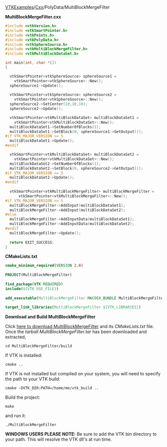 [VTKExamples](Home)/[Cxx](Cxx)/PolyData/MultiBlockMergeFilter

**MultiBlockMergeFilter.cxx**
```c++
#include <vtkVersion.h>
#include <vtkSmartPointer.h>
#include <vtkPoints.h>
#include <vtkPolyData.h>
#include <vtkSphereSource.h>
#include <vtkMultiBlockMergeFilter.h>
#include <vtkMultiBlockDataSet.h>

int main(int, char *[])
{

  vtkSmartPointer<vtkSphereSource> sphereSource1 =
    vtkSmartPointer<vtkSphereSource>::New();
  sphereSource1->Update();
  
  vtkSmartPointer<vtkSphereSource> sphereSource2 =
    vtkSmartPointer<vtkSphereSource>::New();
  sphereSource2->SetCenter(10,10,10);
  sphereSource2->Update();

  vtkSmartPointer<vtkMultiBlockDataSet> multiBlockDataSet1 =
    vtkSmartPointer<vtkMultiBlockDataSet>::New();
  multiBlockDataSet1->SetNumberOfBlocks(1);
  multiBlockDataSet1->SetBlock(0, sphereSource1->GetOutput());
#if VTK_MAJOR_VERSION <= 5
  multiBlockDataSet1->Update();
#endif

  vtkSmartPointer<vtkMultiBlockDataSet> multiBlockDataSet2 =
    vtkSmartPointer<vtkMultiBlockDataSet>::New();
  multiBlockDataSet2->SetNumberOfBlocks(1);
  multiBlockDataSet2->SetBlock(0, sphereSource2->GetOutput());
#if VTK_MAJOR_VERSION <= 5
  multiBlockDataSet2->Update();
#endif
  
  vtkSmartPointer<vtkMultiBlockMergeFilter> multiBlockMergeFilter =
      vtkSmartPointer<vtkMultiBlockMergeFilter>::New();
#if VTK_MAJOR_VERSION <= 5
  multiBlockMergeFilter->AddInput(multiBlockDataSet1);
  multiBlockMergeFilter->AddInput(multiBlockDataSet2);
#else
  multiBlockMergeFilter->AddInputData(multiBlockDataSet1);
  multiBlockMergeFilter->AddInputData(multiBlockDataSet2);
#endif
  multiBlockMergeFilter->Update();
  
  return EXIT_SUCCESS;
}
```
**CMakeLists.txt**
```cmake
cmake_minimum_required(VERSION 2.8)
 
PROJECT(MultiBlockMergeFilter)
 
find_package(VTK REQUIRED)
include(${VTK_USE_FILE})
 
add_executable(MultiBlockMergeFilter MACOSX_BUNDLE MultiBlockMergeFilter.cxx)
 
target_link_libraries(MultiBlockMergeFilter ${VTK_LIBRARIES})
```

**Download and Build MultiBlockMergeFilter**

Click [here to download MultiBlockMergeFilter](https://github.com/lorensen/VTKWikiExamplesTarballs/raw/master/MultiBlockMergeFilter.tar) and its *CMakeLists.txt* file.
Once the *tarball MultiBlockMergeFilter.tar* has been downloaded and extracted,
```
cd MultiBlockMergeFilter/build 
```
If VTK is installed:
```
cmake ..
```
If VTK is not installed but compiled on your system, you will need to specify the path to your VTK build:
```
cmake -DVTK_DIR:PATH=/home/me/vtk_build ..
```
Build the project:
```
make
```
and run it:
```
./MultiBlockMergeFilter
```
**WINDOWS USERS PLEASE NOTE:** Be sure to add the VTK bin directory to your path. This will resolve the VTK dll's at run time.

